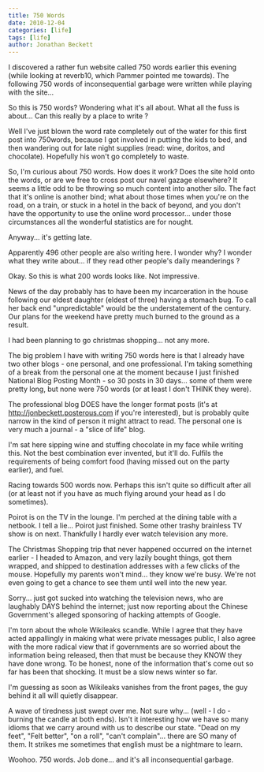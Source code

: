 ```yaml
---
title: 750 Words
date: 2010-12-04
categories: [life]
tags: [life]
author: Jonathan Beckett
---
```


I discovered a rather fun website called 750 words earlier this evening (while looking at reverb10, which Pammer pointed me towards). The following 750 words of inconsequential garbage were written while playing with the site...

So this is 750 words? Wondering what it's all about. What all the fuss is about... Can this really by a place to write ?

Well I've just blown the word rate completely out of the water for this first post into 750words, because I got involved in putting the kids to bed, and then wandering out for late night supplies (read: wine, doritos, and chocolate). Hopefully his won't go completely to waste.

So, I'm curious about 750 words. How does it work? Does the site hold onto the words, or are we free to cross post our navel gazage elsewhere? It seems a little odd to be throwing so much content into another silo. The fact that it's online is another bind; what about those times when you're on the road, on a train, or stuck in a hotel in the back of beyond, and you don't have the opportunity to use the online word processor... under those circumstances all the wonderful statistics are for nought.

Anyway... it's getting late.

Apparently 496 other people are also writing here. I wonder why? I wonder what they write about... if they read other people's daily meanderings ?

Okay. So this is what 200 words looks like. Not impressive.

News of the day probably has to have been my incarceration in the house following our eldest daughter (eldest of three) having a stomach bug. To call her back end "unpredictable" would be the understatement of the century. Our plans for the weekend have pretty much burned to the ground as a result.

I had been planning to go christmas shopping... not any more.

The big problem I have with writing 750 words here is that I already have two other blogs - one personal, and one professional. I'm taking something of a break from the personal one at the moment because I just finished National Blog Posting Month - so 30 posts in 30 days... some of them were pretty long, but none were 750 words (or at least I don't THINK they were).

The professional blog DOES have the longer format posts (it's at http://jonbeckett.posterous.com if you're interested), but is probably quite narrow in the kind of person it might attract to read. The personal one is very much a journal - a "slice of life" blog.

I'm sat here sipping wine and stuffing chocolate in my face while writing this. Not the best combination ever invented, but it'll do. Fulfils the requirements of being comfort food (having missed out on the party earlier), and fuel.

Racing towards 500 words now. Perhaps this isn't quite so difficult after all (or at least not if you have as much flying around your head as I do sometimes).

Poirot is on the TV in the lounge. I'm perched at the dining table with a netbook. I tell a lie... Poirot just finished. Some other trashy brainless TV show is on next. Thankfully I hardly ever watch television any more.

The Christmas Shopping trip that never happened occurred on the internet earlier - I headed to Amazon, and very lazily bought things, got them wrapped, and shipped to destination addresses with a few clicks of the mouse. Hopefully my parents won't mind... they know we're busy. We're not even going to get a chance to see them until well into the new year.

Sorry... just got sucked into watching the television news, who are laughably DAYS behind the internet; just now reporting about the Chinese Government's alleged sponsoring of hacking attempts of Google.

I'm torn about the whole Wikileaks scandle. While I agree that they have acted appallingly in making what were private messages public, I also agree with the more radical view that if governments are so worried about the information being released, then that must be because they KNOW they have done wrong. To be honest, none of the information that's come out so far has been that shocking. It must be a slow news winter so far.

I'm guessing as soon as Wikileaks vanishes from the front pages, the guy behind it all will quietly disappear.

A wave of tiredness just swept over me. Not sure why... (well - I do - burning the candle at both ends). Isn't it interesting how we have so many idioms that we carry around with us to describe our state. "Dead on my feet", "Felt better", "on a roll", "can't complain"... there are SO many of them. It strikes me sometimes that english must be a nightmare to learn.

Woohoo. 750 words. Job done... and it's all inconsequential garbage.